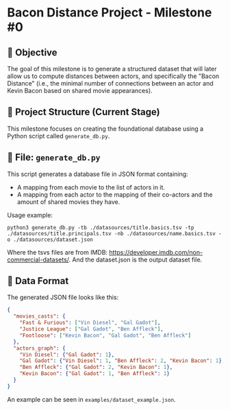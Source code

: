 # Bacon Distance Project - Milestone #0

## 🎯 Objective
The goal of this milestone is to generate a structured dataset that will later allow us to compute distances between actors, and specifically the "Bacon Distance" (i.e., the minimal number of connections between an actor and Kevin Bacon based on shared movie appearances).

## 🧱 Project Structure (Current Stage)
This milestone focuses on creating the foundational database using a Python script called `generate_db.py`.

## 📄 File: `generate_db.py`
This script generates a database file in JSON format containing:
- A mapping from each movie to the list of actors in it.
- A mapping from each actor to the mapping of their co-actors and the amount of shared movies they have.

Usage example:
```shell
python3 generate_db.py -tb ./datasources/title.basics.tsv -tp ./datasources/title.principals.tsv -nb ./datasources/name.basics.tsv -o ./datasources/dataset.json
```

Where the tsvs files are from IMDB:
https://developer.imdb.com/non-commercial-datasets/.
And the dataset.json is the output dataset file.

## 🧠 Data Format

The generated JSON file looks like this:

```json
{
  "movies_casts": {
    "Fast & Furious": ["Vin Diesel", "Gal Gadot"],
    "Justice League": ["Gal Gadot", "Ben Affleck"],
    "Footloose": ["Kevin Bacon", "Gal Gadot", "Ben Affleck"]
  },
  "actors_graph": {
    "Vin Diesel": {"Gal Gadot": 1},
    "Gal Gadot": {"Vin Diesel": 1, "Ben Affleck": 2, "Kevin Bacon": 1},
    "Ben Affleck": {"Gal Gadot": 2, "Kevin Bacon": 1},
    "Kevin Bacon": {"Gal Gadot": 1, "Ben Affleck": 1}
  }
}
```

An example can be seen in `examples/dataset_example.json`.
